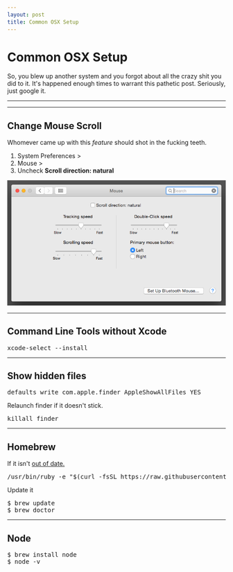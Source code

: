 ```yaml
---
layout: post
title: Common OSX Setup
---
```


# Common OSX Setup

So, you blew up another system and you forgot about all the crazy shit you did to it. It's happened enough times to warrant this pathetic post. Seriously, just google it.

***
<hr class="rule">

## Change Mouse Scroll

Whomever came up with this *feature* should shot in the fucking teeth.

1. System Preferences >
2. Mouse >
3. Uncheck **Scroll direction: natural**

![OSX mouse scroll](/images/ref/mouse-scroll.png)

<hr class="rule">

## Command Line Tools without Xcode

<pre>
xcode-select --install
</pre>

<hr class="rule">

## Show hidden files

<pre>
defaults write com.apple.finder AppleShowAllFiles YES
</pre>

Relaunch finder if it doesn't stick.

<pre>
killall finder
</pre>

<hr class="rule">

## Homebrew

If it isn't [out of date.](http://brew.sh/)

<pre>
/usr/bin/ruby -e "$(curl -fsSL https://raw.githubusercontent.com/Homebrew/install/master/install)"
</pre>

Update it

<pre>
$ brew update
$ brew doctor
</pre>

<hr class="rule">

## Node

<pre>
$ brew install node
$ node -v
</pre>
